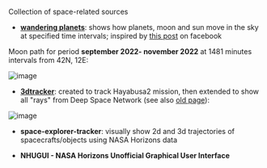 Collection of space-related sources

- **[wandering planets](https://jumpjack.github.io/space/wandering-planets.html)**: shows how planets, moon and sun move in the sky at specified time intervals; inspired by [this post](https://www.facebook.com/photo/?fbid=1032376000867578&set=a.1029652147806630) on facebook

Moon path for period  **september 2022- november 2022** at 1481 minutes intervals from 42N, 12E:

![image](https://user-images.githubusercontent.com/1620953/193834153-5b2a1f6f-a916-4355-8ea2-b272a8d20f8c.png)

- **[3dtracker](https://jumpjack.github.io/space/3dtracker.html)**: created to track Hayabusa2 mission, then extended to show all "rays" from Deep Space Network (see also [old page](http://win98.altervista.org/space/exploration/3d/3dtracker.html)):

![image](https://user-images.githubusercontent.com/1620953/193994883-6cfd671b-e7e8-4bb5-b47d-d80255325186.png)


- **space-explorer-tracker**: visually show 2d and 3d trajectories of spacecrafts/objects using NASA Horizons data

- **NHUGUI - NASA Horizons Unofficial Graphical User Interface**


